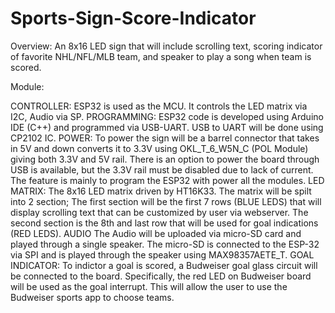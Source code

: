 # Sports-Sign-Score-Indicator

Overview:
An 8x16 LED sign that will include scrolling text, scoring indicator of favorite NHL/NFL/MLB team, and speaker to play a song when team is scored.

Module:

CONTROLLER:
ESP32 is used as the MCU. It controls the LED matrix via I2C, Audio via SP.
PROGRAMMING:
ESP32 code is developed using Arduino IDE (C++) and programmed via USB-UART. USB to UART will be done using CP2102 IC.
POWER:
To power the sign will be a barrel connector that takes in 5V and down converts it to 3.3V using OKL_T_6_W5N_C (POL Module) giving both 3.3V and 5V rail. There is an option to power the board through USB is available, but the 3.3V rail must be disabled due to lack of current. The feature is mainly to program the ESP32 with power all the modules. 
LED MATRIX:
The 8x16 LED matrix driven by HT16K33. The matrix will be spilt into 2 section; The first section will be the first 7 rows (BLUE LEDS) that will display scrolling text that can be customized by user via webserver. The second section is the 8th and last row that will be used for goal indications (RED LEDS). 
AUDIO
The Audio will be uploaded via micro-SD card and played through a single speaker. The micro-SD is connected to the ESP-32 via SPI and is played through the speaker using MAX98357AETE_T.
GOAL INDICATOR:
To indictor a goal is scored, a Budweiser goal glass circuit will be connected to the board. Specifically, the red LED on Budweiser board will be used as the goal interrupt. This will allow the user to use the Budweiser sports app to choose teams.
